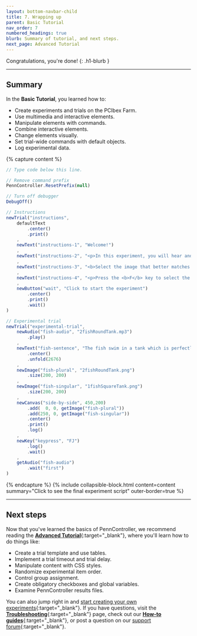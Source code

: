 ```yaml
---
layout: bottom-navbar-child
title: 7. Wrapping up
parent: Basic Tutorial
nav_order: 7
numbered_headings: true
blurb: Summary of tutorial, and next steps.
next_page: Advanced Tutorial
---
```


Congratulations, you're done!
{: .h1-blurb }

---

## Summary

In the **Basic Tutorial**, you learned how to:

+ Create experiments and trials on the PCIbex Farm.
+ Use multimedia and interactive elements.
+ Manipulate elements with commands.
+ Combine interactive elements.
+ Change elements visually.
+ Set trial-wide commands with default objects.
+ Log experimental data.

{% capture content %}
```javascript
// Type code below this line.

// Remove command prefix
PennController.ResetPrefix(null)

// Turn off debugger
DebugOff()

// Instructions
newTrial("instructions",
    defaultText
        .center()
        .print()
    ,
    newText("instructions-1", "Welcome!")
    ,
    newText("instructions-2", "<p>In this experiment, you will hear and read a sentence, and see two images.</p>")
    ,
    newText("instructions-3", "<b>Select the image that better matches the sentence:</b>")
    ,
    newText("instructions-4", "<p>Press the <b>F</b> key to select the image on the left.<br>Press the <b>J</b> key to select the image on the right.</p>")
    ,
    newButton("wait", "Click to start the experiment")
        .center()
        .print()
        .wait()
)

// Experimental trial
newTrial("experimental-trial",
    newAudio("fish-audio", "2fishRoundTank.mp3")
        .play()
    ,
    newText("fish-sentence", "The fish swim in a tank which is perfectly round.")
        .center()
        .unfold(2676)
    ,
    newImage("fish-plural", "2fishRoundTank.png")
        .size(200, 200)
    ,
    newImage("fish-singular", "1fishSquareTank.png")
        .size(200, 200)
    ,
   	newCanvas("side-by-side", 450,200)
        .add(  0, 0, getImage("fish-plural"))
        .add(250, 0, getImage("fish-singular"))
        .center()
        .print()
        .log()
    ,
    newKey("keypress", "FJ")
        .log()
        .wait()
    ,
    getAudio("fish-audio")
        .wait("first")
)
```
{% endcapture %}
{% include collapsible-block.html content=content summary="Click to see the final experiment script" outer-border=true %}

---

## Next steps

Now that you've learned the basics of PennController, we recommend reading the [**Advanced Tutorial**]({{site.baseurl}}/docs/advanced-tutorial){:target="_blank"}, where you'll learn how to do things like:

+ Create a trial template and use tables.
+ Implement a trial timeout and trial delay.
+ Manipulate content with CSS styles.
+ Randomize experimental item order.
+ Control group assignment.
+ Create obligatory checkboxes and global variables.
+ Examine PennController results files.

You can also jump right in and [start creating your own experiments](https://expt.pcibex.net/){:target="_blank"}. If you have questions, visit the [**Troubleshooting**]({{site.baseurl}}/docs/troubleshooting){:target="_blank"} page, check out our [**How-to guides**]({{site.baseurl}}/docs/how-to-guides){:target="_blank"}, or post a question on our [support forum](https://www.pcibex.net/forums/){:target="_blank"}.